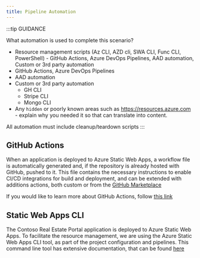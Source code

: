 ```yaml
---
title: Pipeline Automation
---
```


:::tip GUIDANCE

What automation is used to complete this scenario?

- Resource management scripts (Az CLI, AZD cli, SWA CLI, Func CLI, PowerShell)
 \- GitHub Actions, Azure DevOps Pipelines, AAD automation, Custom or 3rd party automation
- GitHub Actions, Azure DevOps Pipelines
- AAD automation
- Custom or 3rd party automation
  - GH CLI
  - Stripe CLI
  - Mongo CLI
- Any `hidden` or poorly known areas such as https://resources.azure.com - explain why you needed it so that can translate into content.

All automation must include cleanup/teardown scripts
:::

## GitHub Actions

When an application is deployed to Azure Static Web Apps, a workflow file is automatically generated and, if the repository is already hosted with GitHub, pushed to it. This file contains the necessary instructions to enable CI/CD integrations for build and deployment, and can be extended with additions actions, both custom or from the [GitHub Marketplace](https://github.com/marketplace?type=actions)

If you would like to learn more about GitHub Actions, follow [this link](https://docs.github.com/en/actions/learn-github-actions/understanding-github-actions)

## Static Web Apps CLI

The Contoso Real Estate Portal application is deployed to Azure Static Web Apps. To facilitate the resource management, we are using the Azure Static Web Apps CLI tool, as part of the project configuration and pipelines. This command line tool has extensive documentation, that can be found [here](https://azure.github.io/static-web-apps-cli/)
